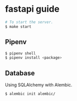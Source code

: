 # fastapi guide

```bash
# To start the server.
$ make start
```

## Pipenv

```bash
$ pipenv shell
$ pipenv install <package>
```

## Database

Using SQLAlchemy with Alembic.

```bash
$ alembic init alembic/
```
